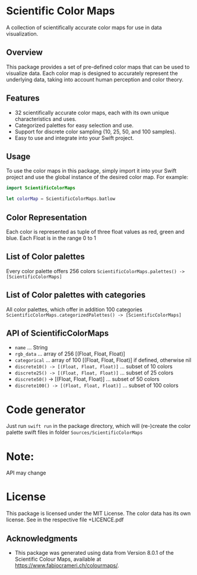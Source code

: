 # Scientific Color Maps

A collection of scientifically accurate color maps for use in data visualization.

## Overview

This package provides a set of pre-defined color maps that can be used to visualize data. Each color map is designed to accurately represent the underlying data, taking into account human perception and color theory.

## Features

* 32 scientifically accurate color maps, each with its own unique characteristics and uses.
* Categorized palettes for easy selection and use.
* Support for discrete color sampling (10, 25, 50, and 100 samples).
* Easy to use and integrate into your Swift project.

## Usage

To use the color maps in this package, simply import it into your Swift project and use the global instance of the desired color map. For example:

```swift
import ScientificColorMaps

let colorMap = ScientificColorMaps.batlow
```

## Color Representation
Each color is represented as tuple of three float values as red, green and blue. Each Float is in the range 0 to 1

## List of Color palettes
Every color palette offers 256 colors
`ScientificColorMaps.palettes() -> [ScientificColorMaps]`

## List of Color palettes with categories
All color palettes, which offer in addition 100 categories
`ScientificColorMaps.categorizedPalettes() -> [ScientificColorMaps]`

## API of ScientificColorMaps
* `name` ... String
* `rgb_data` ... array of 256 [(Float, Float, Float)]
* `categorical` ... array of 100 [(Float, Float, Float)] if defined, otherwise nil
* `discrete10() -> [(Float, Float, Float)]` ... subset of 10 colors
* `discrete25() -> [(Float, Float, Float)]` ... subset of 25 colors
* `discrete50()` -> [(Float, Float, Float)] ... subset of 50 colors
* `discrete100() -> [(Float, Float, Float)]` ... subset of 100 colors

# Code generator

Just run `swift run` in the package directory, which will (re-)create the color palette swift files in folder `Sources/ScientificColorMaps`

# Note:

API may change

# License

This package is licensed under the MIT License. The color data has its own license. See in the respective file +LICENCE.pdf

## Acknowledgments

* This package was generated using data from Version 8.0.1 of the Scientific Colour Maps, available at <https://www.fabiocrameri.ch/colourmaps/>.
